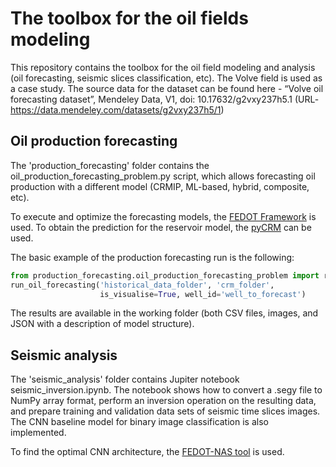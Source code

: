 # The toolbox for the oil fields modeling

This repository contains the toolbox for the oil field modeling and analysis (oil forecasting, seismic slices classification, etc). The Volve field is used as a case study.
The source data for the dataset can be found here -  “Volve oil forecasting dataset”, Mendeley Data, V1, doi: 10.17632/g2vxy237h5.1 
(URL-https://data.mendeley.com/datasets/g2vxy237h5/1)

## Oil production forecasting

The 'production_forecasting' folder contains the oil_production_forecasting_problem.py script, which allows forecasting oil production with a different model (CRMIP, ML-based, hybrid, composite, etc).

To execute and optimize the forecasting models, the [FEDOT Framework](https://github.com/nccr-itmo/FEDOT) is used. To obtain the prediction for the reservoir model, the [pyCRM](https://github.com/frank1010111/pyCRM) can be used.

The basic example of the production forecasting run is the following:

```python
from production_forecasting.oil_production_forecasting_problem import run_oil_forecasting
run_oil_forecasting('historical_data_folder', 'crm_folder', 
                    is_visualise=True, well_id='well_to_forecast')
```

The results are available in the working folder (both CSV files, images, and JSON with a description of model structure). 


## Seismic analysis
The 'seismic_analysis' folder contains Jupiter notebook seismic_inversion.ipynb. The notebook shows how to convert a .segy file to NumPy array format, perform an inversion operation on the resulting data,  and prepare training and validation data sets of seismic time slices images. 
The CNN baseline model for binary image classification is also implemented.

To find the optimal CNN architecture, the [FEDOT-NAS tool](https://github.com/ITMO-NSS-team/nas-fedot) is used.

